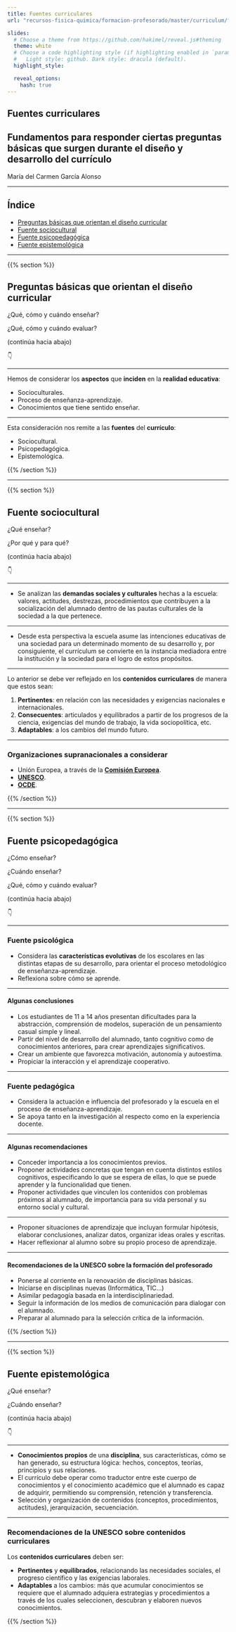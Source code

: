 ```yaml
---
title: Fuentes curriculares
url: "recursos-fisica-quimica/formacion-profesorado/master/curriculum/fuentes-curriculares"

slides:
  # Choose a theme from https://github.com/hakimel/reveal.js#theming
  theme: white
  # Choose a code highlighting style (if highlighting enabled in `params.toml`)
  #   Light style: github. Dark style: dracula (default).
  highlight_style:

  reveal_options:
    hash: true
---
```


<section data-background-image="/media/logo-diapositivas.svg, logo-uc.svg" data-background-size="10%" data-background-position="3.629% 5%, 96.371% 5%">

# Fuentes curriculares

## Fundamentos para responder ciertas preguntas básicas que surgen durante el diseño y desarrollo del currículo

María del Carmen García Alonso

---

## Índice

- [Preguntas básicas que orientan el diseño curricular](#/1)
- [Fuente sociocultural](#/2)
- [Fuente psicopedagógica](#/3)
- [Fuente epistemológica](#/4)

</section>

---

{{% section %}}

## Preguntas básicas que orientan el diseño curricular

¿Qué, cómo y cuándo enseñar?

¿Qué, cómo y cuándo evaluar?

(continúa hacia abajo)

👇

---

Hemos de considerar los **aspectos** que **inciden** en la **realidad educativa**:

- Socioculturales.
- Proceso de enseñanza-aprendizaje.
- Conocimientos que tiene sentido enseñar.

---

Esta consideración nos remite a las **fuentes** del **currículo**:

- Sociocultural.
- Psicopedagógica.
- Epistemológica.

{{% /section %}}

---

{{% section %}}

## Fuente sociocultural

¿Qué enseñar?

¿Por qué y para qué?

(continúa hacia abajo)

👇

---

- Se analizan las **demandas sociales y culturales** hechas a la escuela: valores, actitudes, destrezas, procedimientos que contribuyen a la socialización del alumnado dentro de las pautas culturales de la sociedad a la que pertenece.

---

- Desde esta perspectiva la escuela asume las intenciones educativas de una sociedad para un determinado momento de su desarrollo y, por consiguiente, el currículum se convierte en la instancia mediadora entre la institución y la sociedad para el logro de estos propósitos.

---

Lo anterior se debe ver reflejado en los **contenidos curriculares** de manera que estos sean:

1. **Pertinentes**: en relación con las necesidades y exigencias nacionales e internacionales.
2. **Consecuentes**: articulados y equilibrados a partir de los progresos de la ciencia, exigencias del mundo de trabajo, la vida sociopolítica, etc.
3. **Adaptables**: a los cambios del mundo futuro.

---

### Organizaciones supranacionales a considerar

- Unión Europea, a través de la [**Comisión Europea**](https://commission.europa.eu/index_es).
- [**UNESCO**](https://www.unesco.org/sdg4education2030/es).
- [**OCDE**](https://www.oecd.org/pisa/pisa-es/).

{{% /section %}}

---

{{% section %}}

## Fuente psicopedagógica

¿Cómo enseñar?

¿Cuándo enseñar?

¿Qué, cómo y cuándo evaluar?

(continúa hacia abajo)

👇

---

### Fuente psicológica

- Considera las **características evolutivas** de los escolares en las distintas etapas de su desarrollo, para orientar el proceso metodológico de enseñanza-aprendizaje.
- Reflexiona sobre cómo se aprende.

---

#### Algunas conclusiones

- Los estudiantes de 11 a 14 años presentan dificultades para la abstracción, comprensión de modelos, superación de un pensamiento casual simple y lineal.
- Partir del nivel de desarrollo del alumnado, tanto cognitivo como de conocimientos anteriores, para crear aprendizajes significativos.
- Crear un ambiente que favorezca motivación, autonomía y autoestima.
- Propiciar la interacción y el aprendizaje cooperativo.

---

### Fuente pedagógica

- Considera la actuación e influencia del profesorado y la escuela en el proceso de enseñanza-aprendizaje.
- Se apoya tanto en la investigación al respecto como en la experiencia docente.

---

#### Algunas recomendaciones

- Conceder importancia a los conocimientos previos.
- Proponer actividades concretas que tengan en cuenta distintos estilos cognitivos, especificando lo que se espera de ellas, lo que se puede aprender y la funcionalidad que tienen.
- Proponer actividades que vinculen los contenidos con problemas próximos al alumnado, de importancia para su vida personal y su entorno social y cultural.

---

- Proponer situaciones de aprendizaje que incluyan formular hipótesis, elaborar conclusiones, analizar datos, organizar ideas orales y escritas.
- Hacer reflexionar al alumno sobre su propio proceso de aprendizaje.

---

#### Recomendaciones de la UNESCO sobre la formación del profesorado

- Ponerse al corriente en la renovación de disciplinas básicas.
- Iniciarse en disciplinas nuevas (Informática, TIC...)
- Asimilar pedagogía basada en la interdisciplinariedad.
- Seguir la información de los medios de comunicación para dialogar con el alumnado.
- Preparar al alumnado para la selección crítica de la información.

{{% /section %}}

---

{{% section %}}

## Fuente epistemológica

¿Qué enseñar?

¿Cuándo enseñar?

(continúa hacia abajo)

👇

---

- **Conocimientos propios** de una **disciplina**, sus características, cómo se han generado, su estructura lógica: hechos, conceptos, teorías, principios y sus relaciones.
- El currículo debe operar como traductor entre este cuerpo de conocimientos y el conocimiento académico que el alumnado es capaz de adquirir, permitiendo su comprensión, retención y transferencia.
- Selección y organización de contenidos (conceptos, procedimientos, actitudes), jerarquización, secuenciación.

---

### Recomendaciones de la UNESCO sobre contenidos curriculares

Los **contenidos curriculares** deben ser:
- **Pertinentes** y **equilibrados**, relacionando las necesidades sociales, el progreso científico y las exigencias laborales.
- **Adaptables** a los cambios: más que acumular conocimientos se requiere que el alumnado adquiera estrategias y procedimientos a través de los cuales seleccionen, descubran y elaboren nuevos conocimientos.

{{% /section %}}